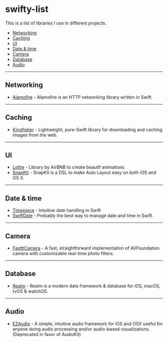 # swifty-list

This is a list of libraries I use in different projects.

- [Networking](#networking)
- [Caching](#caching)
- [UI](#ui)
- [Date & time](#date-&-time)
- [Camera](#camera)
- [Database](#database)
- [Audio](#audio)

***
## Networking
* [Alamofire](https://github.com/Alamofire/Alamofire) - Alamofire is an HTTP networking library written in Swift.

***
## Caching
* [Kingfisher](https://github.com/onevcat/Kingfisher) - Lightweight, pure-Swift library for downloading and caching images from the web.

***
## UI
* [Lottie](https://github.com/airbnb/lottie-ios) - Library by AirBNB to create beautif animations
* [SnapKit](https://github.com/SnapKit/SnapKit) - SnapKit is a DSL to make Auto Layout easy on both iOS and OS X.

***
## Date & time
* [Timepiece](https://github.com/naoty/Timepiece) - Intuitive date handling in Swift
* [SwiftDate](https://github.com/malcommac/SwiftDate) - Probably the best way to manage date and time in Swift.

***
## Camera
* [FastttCamera](https://github.com/IFTTT/FastttCamera) - A fast, straightforward implementation of AVFoundation camera with customizable real-time photo filters.

***
## Database
* [Realm](https://github.com/IFTTT/FastttCamera) - Realm is a modern data framework & database for iOS, macOS, tvOS & watchOS.

***
## Audio
* [EZAudio](https://github.com/syedhali/EZAudio) - A simple, intuitive audio framework for iOS and OSX useful for anyone doing audio processing and/or audio-based visualizations. (Deprecated in favor of AudioKit)